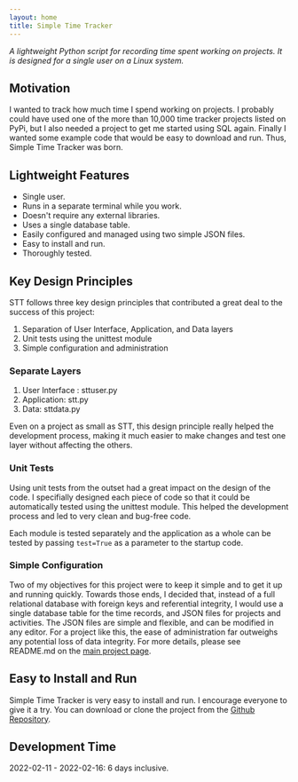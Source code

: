 ```yaml
---
layout: home
title: Simple Time Tracker
---
```


*A lightweight Python script for recording time spent working on projects. It is designed for a single user on a Linux system.* 

## Motivation
I wanted to track how much time I spend working on projects. I probably could have used one of the more than 10,000 time tracker projects listed on PyPi, but I also needed a project to get me started using SQL again. Finally I wanted some example code that would be easy to download and run. Thus, Simple Time Tracker was born.

## Lightweight Features
- Single user.
- Runs in a separate terminal while you work.
- Doesn't require any external libraries.
- Uses a single database table.
- Easily configured and managed using two simple JSON files.
- Easy to install and run.
- Thoroughly tested.

## Key Design Principles

STT follows three key design principles that contributed a great deal to the success of this project:
1. Separation of User Interface, Application, and Data layers
2. Unit tests using the unittest module
3. Simple configuration and administration

### Separate Layers
1. User Interface : sttuser.py
2. Application: stt.py
3. Data: sttdata.py

Even on a project as small as STT, this design principle really helped the development process, making it much easier to make changes and test one layer without affecting the others.

### Unit Tests
Using unit tests from the outset had a great impact on the design of the code. I specifially designed each piece of code so that it could be automatically tested using the unittest module. This helped the development process and led to very clean and bug-free code.

Each module is tested separately and the application as a whole can be tested by passing `test=True` as a parameter to the startup code.

### Simple Configuration
Two of my objectives for this project were to keep it simple and to get it up and running quickly. Towards those ends, I decided that, instead of a full relational database with foreign keys and referential integrity, I would use a single database table for the time records, and JSON files for projects and activities. The JSON files are simple and flexible, and can be modified in any editor. For a project like this, the ease of administration far outweighs any potential loss of data integrity. For more details, please see README.md on the [main project page](https://www.github.com/ccardea/stt). 

## Easy to Install and Run
Simple Time Tracker is very easy to install and run. I encourage everyone to give it a try. You can download or clone the project from the [Github Repository](https://www.github.com/ccardea/stt).

## Development Time
2022-02-11 - 2022-02-16: 6 days inclusive.